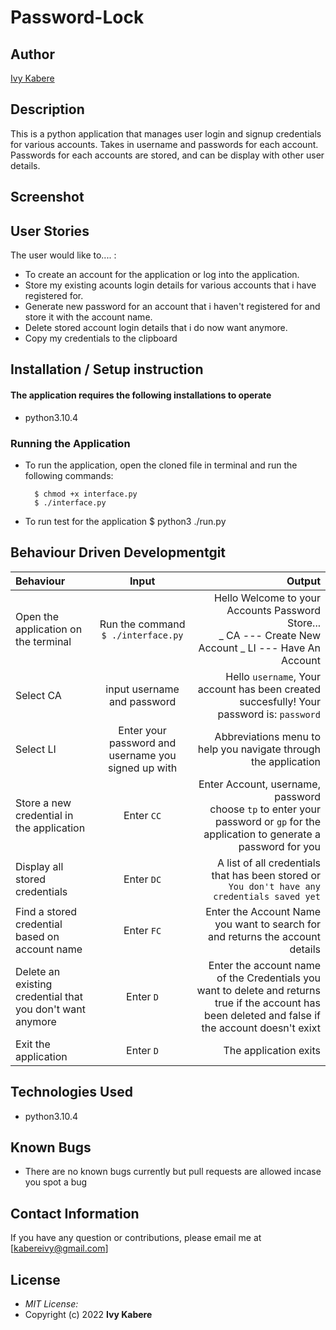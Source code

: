 # Password-Lock

## Author

[Ivy Kabere](https://github.com/Kabere34)

## Description

This is a python application that manages user login and signup credentials for various accounts. Takes in username and passwords for each account. Passwords for each accounts are stored, and can be display with other user details.

## Screenshot

## User Stories

The user would like to.... :

- To create an account for the application or log into the application.
- Store my existing acounts login details for various accounts that i have registered for.
- Generate new password for an account that i haven't registered for and store it with the account name.
- Delete stored account login details that i do now want anymore.
- Copy my credentials to the clipboard

## Installation / Setup instruction

#### The application requires the following installations to operate

- python3.10.4

### Running the Application

- To run the application, open the cloned file in terminal and run the following commands:

        $ chmod +x interface.py
        $ ./interface.py

- To run test for the application
  $ python3 ./run.py

## Behaviour Driven Developmentgit

| Behaviour                                                 |                        Input                        |                                                                                                                                               Output |
| :-------------------------------------------------------- | :-------------------------------------------------: | ---------------------------------------------------------------------------------------------------------------------------------------------------: |
| Open the application on the terminal                      |         Run the command `$ ./interface.py`          |                                            Hello Welcome to your Accounts Password Store... <br>_ CA --- Create New Account _ LI --- Have An Account |
| Select CA                                                 |             input username and password             |                                                            Hello `username`, Your account has been created succesfully! Your password is: `password` |
| Select LI                                                 | Enter your password and username you signed up with |                                                                                      Abbreviations menu to help you navigate through the application |
| Store a new credential in the application                 |                     Enter `CC`                      |                   Enter Account, username, password<br>choose `tp` to enter your password or `gp` for the application to generate a password for you |
| Display all stored credentials                            |                     Enter `DC`                      |                                                         A list of all credentials that has been stored or `You don't have any credentials saved yet` |
| Find a stored credential based on account name            |                     Enter `FC`                      |                                                                        Enter the Account Name you want to search for and returns the account details |
| Delete an existing credential that you don't want anymore |                      Enter `D`                      | Enter the account name of the Credentials you want to delete and returns true if the account has been deleted and false if the account doesn't exixt |
| Exit the application                                      |                      Enter `D`                      |                                                                                                                                The application exits |

## Technologies Used

- python3.10.4

## Known Bugs

- There are no known bugs currently but pull requests are allowed incase you spot a bug

## Contact Information

If you have any question or contributions, please email me at [kabereivy@gmail.com]

## License

- _MIT License:_
- Copyright (c) 2022 **Ivy Kabere**
